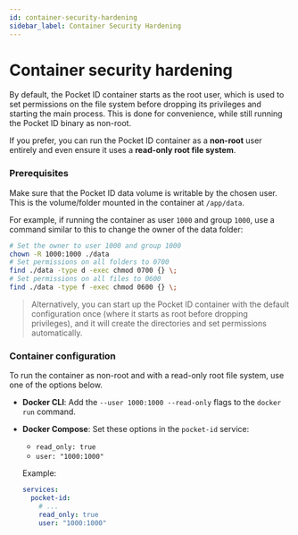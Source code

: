 ```yaml
---
id: container-security-hardening
sidebar_label: Container Security Hardening
---
```


# Container security hardening

By default, the Pocket ID container starts as the root user, which is used to set permissions on the file system before dropping its privileges and starting the main process. This is done for convenience, while still running the Pocket ID binary as non-root.

If you prefer, you can run the Pocket ID container as a **non-root** user entirely and even ensure it uses a **read-only root file system**.

### Prerequisites

Make sure that the Pocket ID data volume is writable by the chosen user. This is the volume/folder mounted in the container at `/app/data`.

For example, if running the container as user `1000` and group `1000`, use a command similar to this to change the owner of the data folder:

```sh
# Set the owner to user 1000 and group 1000
chown -R 1000:1000 ./data
# Set permissions on all folders to 0700
find ./data -type d -exec chmod 0700 {} \;
# Set permissions on all files to 0600
find ./data -type f -exec chmod 0600 {} \;
```

> Alternatively, you can start up the Pocket ID container with the default configuration once (where it starts as root before dropping privileges), and it will create the directories and set permissions automatically.

### Container configuration

To run the container as non-root and with a read-only root file system, use one of the options below.

- **Docker CLI**: Add the `--user 1000:1000 --read-only` flags to the `docker run` command.
- **Docker Compose**: Set these options in the `pocket-id` service:

   - `read_only: true`
   - `user: "1000:1000"`

   Example:

   ```yaml
   services:
     pocket-id:
       # ...
       read_only: true
       user: "1000:1000"
   ```